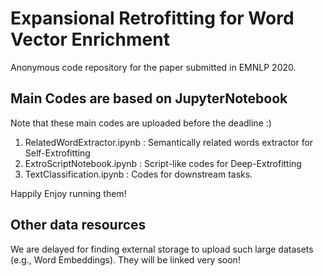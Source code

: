 # Expansional Retrofitting for Word Vector Enrichment
Anonymous code repository for the paper submitted in EMNLP 2020.

## Main Codes are based on JupyterNotebook
Note that these main codes are uploaded before the deadline :)
1) RelatedWordExtractor.ipynb : Semantically related words extractor for Self-Extrofitting
2) ExtroScriptNotebook.ipynb : Script-like codes for Deep-Extrofitting
3) TextClassification.ipynb : Codes for downstream tasks.

Happily Enjoy running them!

## Other data resources
We are delayed for finding external storage to upload such large datasets (e.g., Word Embeddings).
They will be linked very soon!
